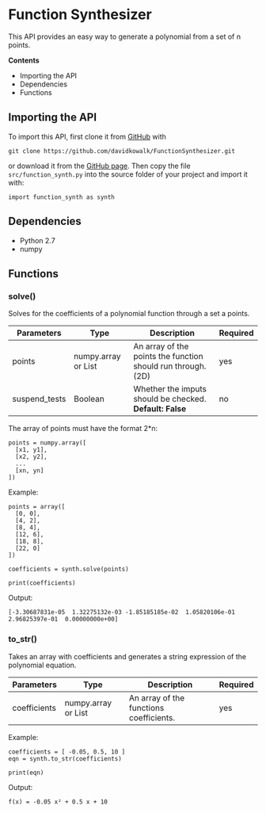 # Function Synthesizer

This API provides an easy way to generate a polynomial from a set of n points.

**Contents**
- Importing the API
- Dependencies
- Functions

## Importing the API
To import this API, first clone it from [GitHub](http://github.com/DapfiDuck/FunctionSynthesizer) with

```
git clone https://github.com/davidkowalk/FunctionSynthesizer.git
```
or download it from the [GitHub page](http://github.com/DapfiDuck/FunctionSynthesizer).
Then copy the file ``src/function_synth.py`` into the source folder of your project and import it with:
```
import function_synth as synth
```

## Dependencies
- Python 2.7
- numpy

## Functions

### solve()

Solves for the coefficients of a polynomial function through a set a points.

|   Parameters  |     Type    |Description|Required|
|---------------|-------------|-----------|--------|
| points        | numpy.array or List | An array of the points the function should run through. (2D)| yes |
| suspend_tests | Boolean     | Whether the imputs should be checked. **Default: False**    | no  |

The array of points must have the format 2*n:
```
points = numpy.array([
  [x1, y1],
  [x2, y2],
  ...
  [xn, yn]
])
```

Example:

```
points = array([
  [0, 0],
  [4, 2],
  [8, 4],
  [12, 6],
  [18, 8],
  [22, 0]
])

coefficients = synth.solve(points)

print(coefficients)
```

Output:
```
[-3.30687831e-05  1.32275132e-03 -1.85185185e-02  1.05820106e-01  2.96825397e-01  0.00000000e+00]
```

### to_str()

Takes an array with coefficients and generates a string expression of the polynomial equation.

|   Parameters  |     Type    |Description|Required|
|---------------|-------------|-----------|--------|
| coefficients  | numpy.array or List | An array of the functions coefficients.| yes |

Example:
```
coefficients = [ -0.05, 0.5, 10 ]
eqn = synth.to_str(coefficients)

print(eqn)
```
Output:
```
f(x) = -0.05 x² + 0.5 x + 10
```

